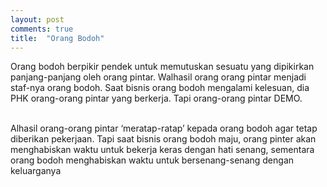 ```yaml
---
layout: post
comments: true
title:  "Orang Bodoh"
---
```

Orang bodoh berpikir pendek untuk memutuskan sesuatu yang dipikirkan panjang-panjang oleh orang pintar. Walhasil orang orang pintar menjadi staf-nya orang bodoh. Saat bisnis orang bodoh mengalami kelesuan, dia PHK orang-orang pintar yang berkerja. Tapi orang-orang pintar DEMO.

<br/>
Alhasil orang-orang pintar ‘meratap-ratap’ kepada orang bodoh agar tetap diberikan pekerjaan. Tapi saat bisnis orang bodoh maju, orang pinter akan menghabiskan waktu untuk bekerja keras dengan hati senang, sementara orang bodoh menghabiskan waktu untuk bersenang-senang dengan keluarganya
